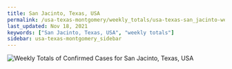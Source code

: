 ```yaml
---
title: San Jacinto, Texas, USA
permalink: /usa-texas-montgomery/weekly_totals/usa-texas-san_jacinto-weekly_totals.html
last_updated: Nov 18, 2021
keywords: ["San Jacinto, Texas, USA", "weekly totals"]
sidebar: usa-texas-montgomery_sidebar
---
```


![Weekly Totals of Confirmed Cases for San Jacinto, Texas, USA](/covid_tracker/images/graphs/usa-texas-san_jacinto-weekly_totals_graph.png)

